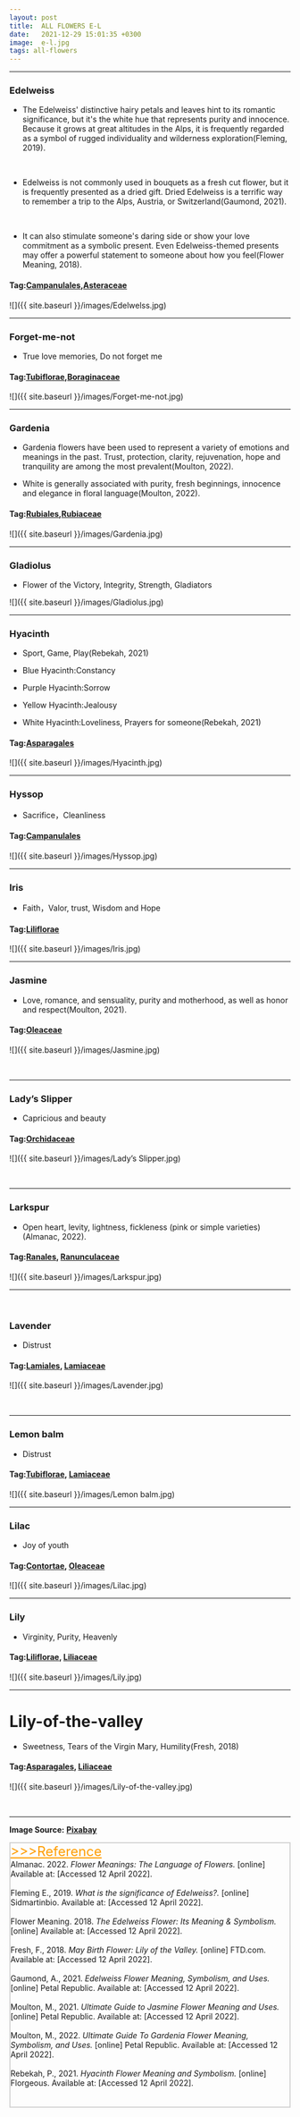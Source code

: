 ```yaml
---
layout: post
title:  ALL FLOWERS E-L
date:   2021-12-29 15:01:35 +0300
image:  e-l.jpg
tags: all-flowers
---
```

***

### Edelweiss

* The Edelweiss' distinctive hairy petals and leaves hint to its romantic significance, but it's the white hue that represents purity and innocence. Because it grows at great altitudes in the Alps, it is frequently regarded as a symbol of rugged individuality and wilderness exploration(Fleming, 2019).
<br>

* Edelweiss is not commonly used in bouquets as a fresh cut flower, but it is frequently presented as a dried gift. Dried Edelweiss is a terrific way to remember a trip to the Alps, Austria, or Switzerland(Gaumond, 2021). 
<br>

* It can also stimulate someone's daring side or show your love commitment as a symbolic present. Even Edelweiss-themed presents may offer a powerful statement to someone about how you feel(Flower Meaning, 2018).

#### Tag:[Campanulales](/campanulales),[Asteraceae](/asteraceae)

![]({{ site.baseurl }}/images/Edelwelss.jpg)
<br>

***

### Forget-me-not

* True love memories, Do not forget me	

#### Tag:[Tubiflorae](/tubiflorae),[Boraginaceae](/boraginaceae)

![]({{ site.baseurl }}/images/Forget-me-not.jpg)
<br>

***

### Gardenia

* Gardenia flowers have been used to represent a variety of emotions and meanings in the past. Trust, protection, clarity, rejuvenation, hope and tranquility are among the most prevalent(Moulton, 2022). 

* White is generally associated with purity, fresh beginnings,  innocence and elegance in floral language(Moulton, 2022).

#### Tag:[Rubiales](/rubiales),[Rubiaceae](/rubiaceae)

![]({{ site.baseurl }}/images/Gardenia.jpg)
<br>

***

### Gladiolus	

* Flower of the Victory, Integrity, Strength, Gladiators

![]({{ site.baseurl }}/images/Gladiolus.jpg)
<br>

***

### Hyacinth	

* Sport, Game, Play(Rebekah, 2021)

* Blue Hyacinth:Constancy

* Purple Hyacinth:Sorrow

* Yellow Hyacinth:Jealousy

* White Hyacinth:Loveliness, Prayers for someone(Rebekah, 2021)

#### Tag:[Asparagales](/asparagales)

![]({{ site.baseurl }}/images/Hyacinth.jpg)
<br>

***

### Hyssop

* Sacrifice，Cleanliness

#### Tag:[Campanulales](/campanulales)

![]({{ site.baseurl }}/images/Hyssop.jpg)
<br>

***

### Iris

* Faith，Valor, trust, Wisdom and Hope

#### Tag:[Liliflorae](/liliflorae)

![]({{ site.baseurl }}/images/Iris.jpg)
<br>

***

### Jasmine

* Love, romance, and sensuality, purity and motherhood, as well as honor and respect(Moulton, 2021).

#### Tag:[Oleaceae](/oleaceae)

![]({{ site.baseurl }}/images/Jasmine.jpg)

<br>

***

### Lady’s Slipper

* Capricious and beauty

#### Tag:[Orchidaceae](/orchidaceae)

![]({{ site.baseurl }}/images/Lady’s Slipper.jpg)

<br>

***

### Larkspur

* Open heart, levity, lightness, fickleness (pink or simple varieties)(Almanac, 2022).

#### Tag:[Ranales](/ranales), [Ranunculaceae](/ranunculaceae)

![]({{ site.baseurl }}/images/Larkspur.jpg)

***

<br>

### Lavender

* Distrust

#### Tag:[Lamiales](/lamiales), [Lamiaceae](/lamiaceae)

![]({{ site.baseurl }}/images/Lavender.jpg)

<br>

***

### Lemon balm	

* Distrust 

#### Tag:[Tubiflorae](/tubiflorae), [Lamiaceae](/lamiaceae)

![]({{ site.baseurl }}/images/Lemon balm.jpg)
<br>

***

### Lilac

* Joy of youth

#### Tag:[Contortae](/contortae), [Oleaceae](/oleaceae)

![]({{ site.baseurl }}/images/Lilac.jpg)
<br>

***

### Lily 

* Virginity, Purity, Heavenly

#### Tag:[Liliflorae](/liliflorae), [Liliaceae](/liliaceae)

![]({{ site.baseurl }}/images/Lily.jpg)
<br>

***

# Lily-of-the-valley

* Sweetness, Tears of the Virgin Mary, Humility(Fresh, 2018)

#### Tag:[Asparagales](/asparagales), [Liliaceae](/liliaceae)

![]({{ site.baseurl }}/images/Lily-of-the-valley.jpg)

<br>

***



__Image Source:__ <a href="https://pixabay.com/">__Pixabay__</a>


<html lang="en">
 
<head>
    <meta charset="UTF-8">
    <title>Title</title>
</head>
 
<body>
    <div style="border: 2px solid lightgray;">
    <a href="javascript:;" id="btn" style="font-size: 24px; font-style: bold; color:rgb(255, 157, 0);">
        >>>Reference</a>
    <span id="content">
        <br>
        Almanac. 2022. <i>Flower Meanings: The Language of Flowers.</i> [online] Available at: <https://www.almanac.com/flower-meanings-language-flowers> [Accessed 12 April 2022].<br><br>
        Fleming E., 2019. <i>What is the significance of Edelweiss?.</i> [online] Sidmartinbio. Available at: <https://www.sidmartinbio.org/what-is-the-significance-of-edelweiss/> [Accessed 12 April 2022].<br><br>
        Flower Meaning. 2018. <i>The Edelweiss Flower: Its Meaning & Symbolism.</i> [online] Available at: <https://www.flowermeaning.com/edelweiss-flower-meaning/> [Accessed 12 April 2022].<br><br>
        Fresh, F., 2018. <i>May Birth Flower: Lily of the Valley.</i> [online] FTD.com. Available at: <https://www.ftd.com/blog/share/may-birth-flower> [Accessed 12 April 2022].<br><br>
        Gaumond, A., 2021. <i>Edelweiss Flower Meaning, Symbolism, and Uses.</i> [online] Petal Republic. Available at: <https://www.petalrepublic.com/edelweiss-flower/> [Accessed 12 April 2022].<br><br>
        Moulton, M., 2021. <i>Ultimate Guide to Jasmine Flower Meaning and Uses.</i> [online] Petal Republic. Available at: <https://www.petalrepublic.com/jasmine-flower/> [Accessed 12 April 2022].<br><br>
        Moulton, M., 2022. <i>Ultimate Guide To Gardenia Flower Meaning, Symbolism, and Uses.</i> [online] Petal Republic. Available at: <https://www.petalrepublic.com/gardenia-flower/> [Accessed 12 April 2022].<br><br>
        Rebekah, P., 2021. <i>Hyacinth Flower Meaning and Symbolism.</i> [online] Florgeous. Available at: <https://florgeous.com/hyacinth-flower-meaning/> [Accessed 12 April 2022].<br><br>
        <br>
    </span>
    </div>
    <script type="text/javascript">
        //获取button按钮
        var btn = document.getElementById('btn');
        //获取p
        var content = document.getElementById('content');
        //获取p中的内容
        var str = content.innerHTML;
        //定义一个变量，表示当前的状态（收缩、展开）
        var onOff = true; // true表示展开
        btn.onclick = function() {
            if (onOff) {
                content.innerHTML = str.substr(0, 0);
            } else {
                //说明当前状态是收缩的，需要展开
                content.innerHTML = str
            }
            onOff = !onOff; //每点击一次，改变一次展开、收缩状态
            return false; //阻止a标签的默认事件
        }
    </script>

</body>
 
</html>